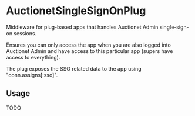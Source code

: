 # AuctionetSingleSignOnPlug

Middleware for plug-based apps that handles Auctionet Admin single-sign-on sessions.

Ensures you can only access the app when you are also logged into Auctionet Admin
and have access to this particular app (supers have access to everything).

The plug exposes the SSO related data to the app using "conn.assigns[:sso]".

## Usage

TODO

